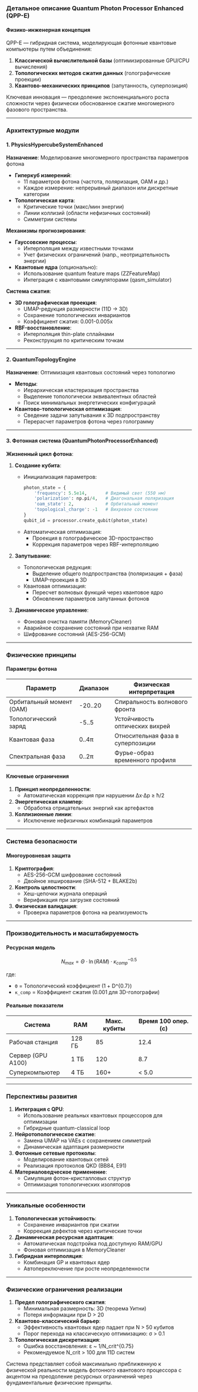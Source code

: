 ### Детальное описание Quantum Photon Processor Enhanced (QPP-E)

#### Физико-инженерная концепция
QPP-E — гибридная система, моделирующая фотонные квантовые компьютеры путем объединения:
1. **Классической вычислительной базы** (оптимизированные GPU/CPU вычисления)
2. **Топологических методов сжатия данных** (голографические проекции)
3. **Квантово-механических принципов** (запутанность, суперпозиция)

Ключевая инновация — преодоление экспоненциального роста сложности через физически обоснованное сжатие многомерного фазового пространства.

---

### Архитектурные модули

#### 1. PhysicsHypercubeSystemEnhanced
**Назначение**: Моделирование многомерного пространства параметров фотона
- **Гиперкуб измерений**:
  - 11 параметров фотона (частота, поляризация, OAM и др.)
  - Каждое измерение: непрерывный диапазон или дискретные категории
- **Топологическая карта**:
  - Критические точки (макс/мин энергии)
  - Линии коллизий (области нефизичных состояний)
  - Симметрии системы

**Механизмы прогнозирования**:
- **Гауссовские процессы**:
  - Интерполяция между известными точками
  - Учет физических ограничений (напр., неотрицательность энергии)
- **Квантовые ядра** (опционально):
  - Использование quantum feature maps (ZZFeatureMap)
  - Интеграция с квантовыми симуляторами (qasm_simulator)

**Система сжатия**:
- **3D голографическая проекция**:
  - UMAP-редукция размерности (11D → 3D)
  - Сохранение топологических инвариантов
  - Коэффициент сжатия: 0.001-0.005x
- **RBF-восстановление**:
  - Интерполяция thin-plate сплайнами
  - Реконструкция по критическим точкам

---

#### 2. QuantumTopologyEngine
**Назначение**: Оптимизация квантовых состояний через топологию
- **Методы**:
  - Иерархическая кластеризация пространства
  - Выделение топологически эквивалентных областей
  - Поиск минимальных энергетических конфигураций
- **Квантово-топологическая оптимизация**:
  - Сведение задачи запутывания к 3D подпространству
  - Перерасчет параметров фотона через голограмму

---

#### 3. Фотонная система (QuantumPhotonProcessorEnhanced)
**Жизненный цикл фотона**:

1. **Создание кубита**:
   - Инициализация параметров:
     ```python
     photon_state = {
         'frequency': 5.5e14,       # Видимый свет (550 нм)
         'polarization': np.pi/4,   # Диагональная поляризация
         'oam_state': 2,            # Орбитальный момент
         'topological_charge': -1   # Вихревое состояние
     }
     qubit_id = processor.create_qubit(photon_state)
     ```
   - Автоматическая оптимизация:
     - Проекция в голографическое 3D-пространство
     - Коррекция параметров через RBF-интерполяцию

2. **Запутывание**:
   - Топологическая редукция:
     - Выделение общего подпространства (поляризация + фаза)
     - UMAP-проекция в 3D
   - Квантовая оптимизация:
     - Пересчет волновых функций через квантовое ядро
     - Обновление параметров запутанных фотонов

3. **Динамическое управление**:
   - Фоновая очистка памяти (MemoryCleaner)
   - Аварийное сохранение состояний при нехватке RAM
   - Шифрование состояний (AES-256-GCM)

---

### Физические принципы

#### Параметры фотона
| Параметр              | Диапазон          | Физическая интерпретация       |
|-----------------------|-------------------|--------------------------------|
| Орбитальный момент (OAM) | -20..20         | Спиральность волнового фронта |
| Топологический заряд  | -5..5            | Устойчивость оптических вихрей|
| Квантовая фаза        | 0..4π            | Относительная фаза в суперпозиции|
| Спектральная фаза     | 0..2π            | Фурье-образ временного профиля|

#### Ключевые ограничения
1. **Принцип неопределенности**:
   - Автоматическая коррекция при нарушении Δx·Δp ≥ ħ/2
2. **Энергетическая клампер**:
   - Обработка отрицательных энергий как артефактов
3. **Коллизионные линии**:
   - Исключение нефизичных комбинаций параметров

---

### Система безопасности

#### Многоуровневая защита
1. **Криптография**:
   - AES-256-GCM шифрование состояний
   - Двойное хеширование (SHA-512 + BLAKE2b)
2. **Контроль целостности**:
   - Хеш-цепочки журнала операций
   - Верификация при загрузке состояний
3. **Физическая валидация**:
   - Проверка параметров фотона на реализуемость

---

### Производительность и масштабируемость

#### Ресурсная модель
```math
N_{max} = Θ \cdot \ln(RAM) \cdot \kappa_{comp}^{-0.5}
```
где:
- `Θ` = Топологический коэффициент (1 + D^{0.7})
- `κ_comp` = Коэффициент сжатия (0.001 для 3D-голографии)

#### Реальные показатели
| Система               | RAM    | Макс. кубиты | Время 100 опер. (с) |
|-----------------------|--------|--------------|---------------------|
| Рабочая станция       | 128 ГБ | 85           | 12.4                |
| Сервер (GPU A100)     | 1 ТБ   | 120          | 8.7                 |
| Суперкомпьютер        | 4 ТБ   | 160+         | < 5.0               |

---

### Перспективы развития

1. **Интеграция с QPU**:
   - Использование реальных квантовых процессоров для оптимизации
   - Гибридные quantum-classical loop
2. **Нейротопологическое сжатие**:
   - Замена UMAP на VAEs с сохранением симметрий
   - Динамическая адаптация размерности
3. **Фотонные сетевые протоколы**:
   - Моделирование квантовых сетей
   - Реализация протоколов QKD (BB84, E91)
4. **Материаловедческое применение**:
   - Симуляция фотон-кристалловых структур
   - Оптимизация топологических изоляторов

---

### Уникальные особенности

1. **Топологическая устойчивость**:
   - Сохранение инвариантов при сжатии
   - Коррекция дефектов через критические точки
2. **Динамическая ресурсная адаптация**:
   - Автоматическая подстройка под доступную RAM/GPU
   - Фоновая оптимизация в MemoryCleaner
3. **Гибридная интерполяция**:
   - Комбинация GP и квантовых ядер
   - Автопереключение при росте неопределенности

---

### Физические ограничения реализации

1. **Предел голографического сжатия**:
   - Минимальная размерность: 3D (теорема Уитни)
   - Потеря информации при D > 20
2. **Квантово-классический барьер**:
   - Эффективность квантовых ядер падает при N > 50 кубитов
   - Порог перехода на классическую оптимизацию: σ > 0.1
3. **Топологическая дискретизация**:
   - Ошибка восстановления: ε ~ 1/N_crit^{0.75}
   - Рекомендуемое N_crit > 100 для 11D систем

Система представляет собой максимально приближенную к физической реальности модель фотонного квантового процессора с акцентом на преодоление ресурсных ограничений через фундаментальные физические принципы.
